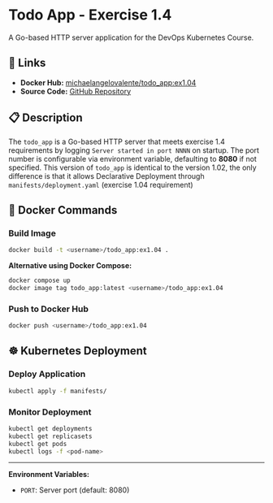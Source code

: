 # Todo App - Exercise 1.4

A Go-based HTTP server application for the DevOps Kubernetes Course.

## 🔗 Links

- **Docker Hub:** [michaelangelovalente/todo_app:ex1.04](https://hub.docker.com/layers/michaelangelovalente/todo_app/ex1.04/images/sha256-e4bc8296f2beab45586673010335e9e2f1773001bfe5bfa42cb6ed8c379f4861)
- **Source Code:** [GitHub Repository](https://github.com/michaelangelovalente/devops-kubernetes-submissions/tree/main/Chapter-2/Part-1/e-1.04/todo_app)

## 📋 Description

The `todo_app` is a Go-based HTTP server that meets exercise 1.4 requirements by logging `Server started in port NNNN` on startup.
The port number is configurable via environment variable, defaulting to **8080** if not specified.
This version of `todo_app` is identical to the version 1.02, the only difference is that it allows Declarative Deployment through `manifests/deployment.yaml` (exercise 1.04 requirement)

## 🐳 Docker Commands

### Build Image
```bash
docker build -t <username>/todo_app:ex1.04 .
```

**Alternative using Docker Compose:**
```bash
docker compose up
docker image tag todo_app:latest <username>/todo_app:ex1.04
```

### Push to Docker Hub
```bash
docker push <username>/todo_app:ex1.04
```

## ☸️ Kubernetes Deployment

### Deploy Application
```bash
kubectl apply -f manifests/
```

### Monitor Deployment
```bash
kubectl get deployments
kubectl get replicasets
kubectl get pods
kubectl logs -f <pod-name>
```

---

**Environment Variables:**
- `PORT`: Server port (default: 8080)
